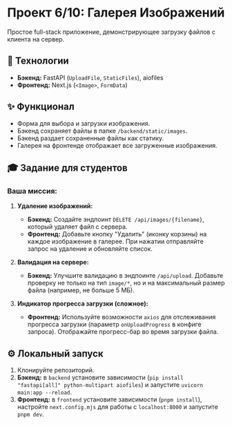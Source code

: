 # Проект 6/10: Галерея Изображений

Простое full-stack приложение, демонстрирующее загрузку файлов с клиента на сервер.

## 🚀 Технологии

* **Бэкенд:** FastAPI (`UploadFile`, `StaticFiles`), aiofiles
* **Фронтенд:** Next.js (`<Image>`, `FormData`)

## ✨ Функционал

* Форма для выбора и загрузки изображения.
* Бэкенд сохраняет файлы в папке `/backend/static/images`.
* Бэкенд раздает сохраненные файлы как статику.
* Галерея на фронтенде отображает все загруженные изображения.

## 🎓 Задание для студентов

### Ваша миссия:

1.  **Удаление изображений:**
    * **Бэкенд:** Создайте эндпоинт `DELETE /api/images/{filename}`, который удаляет файл с сервера.
    * **Фронтенд:** Добавьте кнопку "Удалить" (иконку корзины) на каждое изображение в галерее. При нажатии отправляйте запрос на удаление и обновляйте список.

2.  **Валидация на сервере:**
    * **Бэкенд:** Улучшите валидацию в эндпоинте `/api/upload`. Добавьте проверку не только на тип `image/*`, но и на максимальный размер файла (например, не больше 5 МБ).

3.  **Индикатор прогресса загрузки (сложное):**
    * **Фронтенд:** Используйте возможности `axios` для отслеживания прогресса загрузки (параметр `onUploadProgress` в конфиге запроса). Отображайте прогресс-бар во время загрузки файла.

## ⚙️ Локальный запуск

1.  Клонируйте репозиторий.
2.  **Бэкенд:** в `backend` установите зависимости (`pip install "fastapi[all]" python-multipart aiofiles`) и запустите `uvicorn main:app --reload`.
3.  **Фронтенд:** в `frontend` установите зависимости (`pnpm install`), настройте `next.config.mjs` для работы с `localhost:8000` и запустите `pnpm dev`.